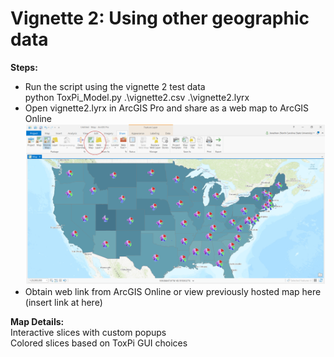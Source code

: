 # Vignette 2: Using other geographic data

**Steps:**  
* Run the script using the vignette 2 test data  
    python ToxPi_Model.py .\vignette2.csv .\vignette2.lyrx  
* Open vignette2.lyrx in ArcGIS Pro and share as a web map to ArcGIS Online
<img src="https://github.com/Jonathon-Fleming/ToxPi-GIS/blob/main/Sharing.PNG" data-canonical-  
src="https://github.com/Jonathon-Fleming/ToxPi-GIS/blob/main/Sharing.PNG">
* Obtain web link from ArcGIS Online or view previously hosted map here (insert link at here)  

**Map Details:**  
Interactive slices with custom popups  
Colored slices based on ToxPi GUI choices

